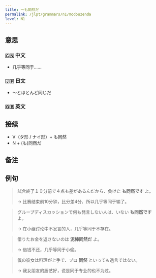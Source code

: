 ```yaml
---
title: 〜も同然だ
permalink: /jlpt/grammars/n1/modouzenda
level: N1
---
```


## 意思

### 🇨🇳 中文

- 几乎等同于……

### 🇯🇵 日文

- 〜とほとんど同じだ

### 🇬🇧 英文


## 接续

- V（タ形 / ナイ形）+ も同然
- N + (も)同然だ

## 备注


## 例句

> 試合終了１０分前で４点も差があるんだから、負けた **も同然です** よ。
>
> → 比赛结束前10分钟，比分差4分，所以几乎等同于输了。

> グループディスカッションで何も発言しない人は、いない **も同然です** よ。
>
> → 在小组讨论中不发言的人，几乎等同于不存在。

> 借りたお金を返さないのは **泥棒同然だ** よ。
>
> → 借钱不还，几乎等同于小偷。

> 僕の彼女は料理が上手で、プロ **同然** といっても過言ではない。
>
> → 我女朋友的厨艺好，说是同于专业的也不为过。

